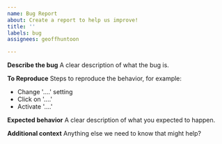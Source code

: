 ```yaml
---
name: Bug Report
about: Create a report to help us improve!
title: ''
labels: bug
assignees: geoffhuntoon

---
```


**Describe the bug**
A clear description of what the bug is.

**To Reproduce**
Steps to reproduce the behavior, for example:
- Change '....' setting
- Click on '....'
- Activate '....'

**Expected behavior**
A clear description of what you expected to happen.

**Additional context**
Anything else we need to know that might help?
